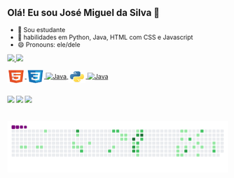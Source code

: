 ## Olá! Eu sou José Miguel da Silva 👋

- 🔭 Sou estudante 
- 🌱 habilidades em Python, Java, HTML com CSS e Javascript 
- 😄 Pronouns: ele/dele

<div>
  <a href="https://github.com/JMiguelsilva2003">
  <img height="180em" src="https://github-readme-stats.vercel.app/api?username=JMiguelsilva2003&show_icons=true&theme=dracula&include_all_commits=true&count_private=true"/>
  <img height="180em" src="https://github-readme-stats.vercel.app/api/top-langs/?username=JMiguelsilva2003&layout-compact&langs_count=16&theme=dracula"/>
  </div>

<div style="display: inline_block"><br>
  <img align="center" alt="HTML" height="30" width="40" src="https://raw.githubusercontent.com/devicons/devicon/master/icons/html5/html5-original.svg">
  <img align="center" alt="CSS" height="30" width="40" src="https://raw.githubusercontent.com/devicons/devicon/master/icons/css3/css3-original.svg">
  <img align="center" alt="Java" height="30" width="40" src="https://cdn.jsdelivr.net/gh/devicons/devicon@latest/icons/javascript/javascript-original.svg"/>
  <img align="center" alt="Python" height="30" width="40" src="https://raw.githubusercontent.com/devicons/devicon/master/icons/python/python-original.svg">
  <img align="center" alt="Java" height="30" width="40" src="https://cdn.jsdelivr.net/gh/devicons/devicon@latest/icons/java/java-original-wordmark.svg">
</div>

##

<div> 
  <a href="https://www.instagram.com/jose_miguel973?igsh=M2loM3g1cmtjeTA1" target="_blank"><img src="https://img.shields.io/badge/-Instagram-%23E4405F?style=for-the-badge&logo=instagram&logoColor=white" target="_blank"></a>
  <a href = "mailto:jmigueldasilva953@gmail.com"><img src="https://img.shields.io/badge/-Gmail-%23333?style=for-the-badge&logo=gmail&logoColor=white" target="_blank"></a>
  <a href="#" target="_blank"><img src="https://img.shields.io/badge/-LinkedIn-%230077B5?style=for-the-badge&logo=linkedin&logoColor=white" target="_blank"></a> 
</div>

# ![snake gif](https://github.com/JMiguelsilva2003/JMiguelsilva2003/blob/output/github-contribution-grid-snake.gif)
